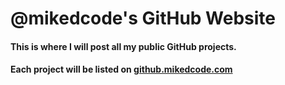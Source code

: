# @mikedcode's GitHub Website

#### This is where I will post all my public **GitHub** projects.
#### Each project will be listed on [github.mikedcode.com](http://github.mikedcode.com)
